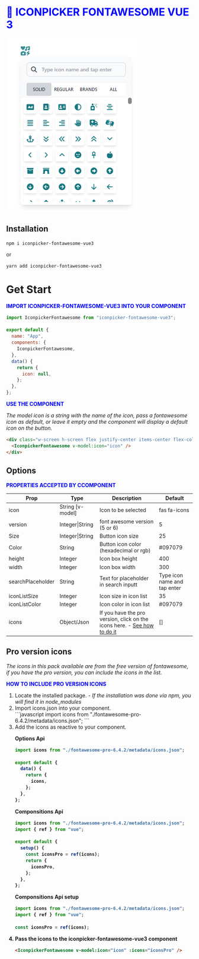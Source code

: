  <h1 style="text-transform:uppercase;font-weight:extrabold;color:blue">🔵 IconPicker Fontawesome Vue 3</h1>

 <img center src="./print.png"/>

## Installation

```
npm i iconpicker-fontawesome-vue3
```

or

```
yarn add iconpicker-fontawesome-vue3
```

<p id="getstart"></p>

# Get Start

<b style="text-transform:uppercase;color:blue">Import iconpicker-fontawesome-vue3 into your component</b>

```javascript
import IconpickerFontawesome from "iconpicker-fontawesome-vue3";

export default {
  name: "App",
  components: {
    IconpickerFontawesome,
  },
  data() {
    return {
      icon: null,
    };
  },
};
```

<b style="text-transform:uppercase;color:blue">Use the component</b>

<p><i>The model icon is a string with the name of the icon, pass a fontawesome icon as default, or leave it empty and the component will display a default icon on the button.</i></p>

```html
<div class="w-screen h-screen flex justify-center items-center flex-col">
  <IconpickerFontawesome v-model:icon="icon" />
</div>
```

<p id="options"></p>

## Options

<b style="text-transform:uppercase;color:blue">Properties accepted by ccomponent</b>

<table>
    <thead>
        <tr>
            <th>Prop</th>
            <th>Type</th>
            <th>Description</th>
            <th>Default</th>
        </tr>
    </thead>
    <tbody>
        <tr>
            <td>icon</td>
            <td>String [v-model]</td>
            <td>Icon to be selected</td>
            <td>fas fa-icons</td>
        </tr>
        <tr>
            <td>version</td>
            <td>Integer|String</td>
            <td>font awesome version (5 or 6)</td>
            <td>5</td>
        </tr>
        <tr>
            <td>Size</td>
            <td>Integer|String</td>
            <td>Button icon size</td>
            <td>25</td>
        </tr>
         <tr>
            <td>Color</td>
            <td>String</td>
            <td>Button icon color (hexadecimal or rgb)</td>
            <td>#097079</td>
        </tr>
        <tr>
            <td>height</td>
            <td>Integer</td>
            <td>Icon box height</td>
            <td>400</td>
        </tr>
         <tr>
            <td>width</td>
            <td>Integer</td>
            <td>Icon box width</td>
            <td>300</td>
        </tr>
         <tr>
            <td>searchPlaceholder</td>
            <td>String</td>
            <td>Text for placeholder in search inputt</td>
            <td>Type icon name and tap enter</td>
        </tr>
         <tr>
            <td>iconListSize</td>
            <td>Integer</td>
            <td>Icon size in icon list</td>
            <td>35</td>
        </tr>
         <tr>
            <td>iconListColor</td>
            <td>Integer</td>
            <td>Icon color in icon list</td>
            <td>#097079</td>
        </tr>
         <tr>
            <td>icons</td>
            <td>Object/Json</td>
            <td>If you have the pro version, click on the icons here. - <a href="#pro-icons">See how to do it</a></td>
            <td>[]</td>
        </tr>
    </tbody>
</table>

<p id="pro-icons" ></p>

## Pro version icons

<p><i>The icons in this pack available are from the free version of fontawesome, if you have the pro version, you can include the icons in the list.</i></p>
<p style="text-transform:uppercase;color:blue"><b>How to include pro version icons</b></p>
 
 <ol>
 <li> Locate the installed package. - <i>If the installation was done via npm, you will find it in node_modules</i> </li>

 <li>Import icons.json into your component.</li>
```javascript
import icons from "./fontawesome-pro-6.4.2/metadata/icons.json";
 ```

<li>Add the icons as reactive to your component.</li>
 
 <b> Options Api </p>

```javascript
import icons from "./fontawesome-pro-6.4.2/metadata/icons.json";

export default {
  data() {
    return {
      icons,
    };
  },
};
```

<b> Componsitions Api </p>

```javascript
import icons from "./fontawesome-pro-6.4.2/metadata/icons.json";
import { ref } from "vue";

export default {
  setup() {
    const iconsPro = ref(icons);
    return {
      iconsPro,
    };
  },
};
```

<b> Componsitions Api setup </p>

```javascript
import icons from "./fontawesome-pro-6.4.2/metadata/icons.json";
import { ref } from "vue";

const iconsPro = ref(icons);
```

<li>Pass the icons to the iconpicker-fontawesome-vue3 component</li>


```html
<IconpickerFontawesome v-model:icon="icon" :icons="iconsPro" />
```

</ol>
